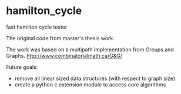 # hamilton_cycle
fast hamilton cycle tester

The original code from master's thesis work.

The work was based on a multipath implementation from Groups and Graphs. http://www.combinatorialmath.ca/G&G/

Future goals:
 - remove all linear sized data structures (with respect to graph size)
 - create a python c extension module to access core algorithms

